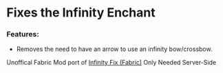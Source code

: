 # Fixes the Infinity Enchant

### Features:
- Removes the need to have an arrow to use an infinity bow/crossbow.

 
Unoffical Fabric Mod port of [Infinity Fix (Fabric)](https://www.curseforge.com/minecraft/mc-mods/infinty-fix-fabric "Infinity Fix (Fabric)")
Only Needed Server-Side
